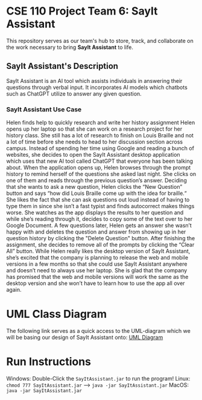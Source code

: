 # CSE 110 Project Team 6: SayIt Assistant
This repository serves as our team's hub to store, track, and collaborate on the work necessary to bring **SayIt Assistant** to life.

## SayIt Assistant's Description
SayIt Assistant is an AI tool which assists individuals in answering their questions through verbal input. It incorporates AI models which chatbots such as ChatGPT utilize to answer any given question. 

### SayIt Assistant Use Case
Helen finds help to quickly research and write her history assignment
Helen opens up her laptop so that she can work on a research project for her history class. She still has a lot of research to finish on Louis Braille and not a lot of time before she needs to head to her discussion section across campus. Instead of spending her time using Google and reading a bunch of websites, she decides to open the SayIt Assistant desktop application which uses that new AI tool called ChatGPT that everyone has been talking about. When the application opens up, Helen browses through the prompt history to remind herself of the questions she asked last night. She clicks on one of them and reads through the previous question’s answer. Deciding that she wants to ask a new question, Helen clicks the “New Question” button and says “how did Louis Braille come up with the idea for braille.“ She likes the fact that she can ask questions out loud instead of having to type them in since she isn’t a fast typist and finds autocorrect makes things worse. She watches as the app displays the results to her question and while she’s reading through it, decides to copy some of the text over to her Google Document. A few questions later, Helen gets an answer she wasn’t happy with and deletes the question and answer from showing up in her question history by clicking the "Delete Question" button. After finishing the assignment, she decides to remove all of the prompts by clicking the “Clear All” button. While Helen really likes the desktop version of SayIt Assistant, she’s excited that the company is planning to release the web and mobile versions in a few months so that she could use SayIt Assistant anywhere and doesn’t need to always use her laptop. She is glad that the company has promised that the web and mobile versions will work the same as the desktop version and she won’t have to learn how to use the app all over again.

# UML Class Diagram
The following link serves as a quick access to the UML-diagram which we will be basing our design of SayIt Assistant onto: [UML Diagram](https://lucid.app/documents/embedded/17ab531a-61ba-403e-af4a-f8c5e90cff15)

# Run Instructions
Windows: Double-Click the `SayItAssistant.jar` to run the program!
Linux: `chmod 777 SayItAssistant.jar` --> `java -jar SayItAssistant.jar`
MacOS: `java -jar SayItAssistant.jar`